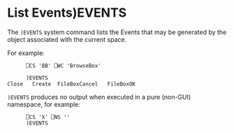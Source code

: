 




<h1 class="heading"><span class="name">List Events</span><span class="command">)EVENTS</span></h1>

The `)EVENTS` system command lists the Events that may be generated by the object associated with the current space.


For example:
```apl
      ⎕CS 'BB' ⎕WC 'BrowseBox' 
 
      )EVENTS
Close   Create  FileBoxCancel   FileBoxOK
```


`)EVENTS` produces no output when executed in a pure (non-GUI) namespace, for example:
```apl
      ⎕CS 'X' ⎕NS ''
      )EVENTS
```



